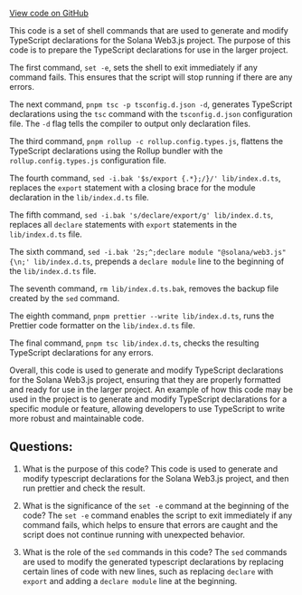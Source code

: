 [View code on GitHub](https://github.com/solana-labs/solana-web3.js/blob/master/packages/library-legacy/scripts/typegen.sh)

This code is a set of shell commands that are used to generate and modify TypeScript declarations for the Solana Web3.js project. The purpose of this code is to prepare the TypeScript declarations for use in the larger project.

The first command, `set -e`, sets the shell to exit immediately if any command fails. This ensures that the script will stop running if there are any errors.

The next command, `pnpm tsc -p tsconfig.d.json -d`, generates TypeScript declarations using the `tsc` command with the `tsconfig.d.json` configuration file. The `-d` flag tells the compiler to output only declaration files.

The third command, `pnpm rollup -c rollup.config.types.js`, flattens the TypeScript declarations using the Rollup bundler with the `rollup.config.types.js` configuration file.

The fourth command, `sed -i.bak '$s/export {.*};/}/' lib/index.d.ts`, replaces the `export` statement with a closing brace for the module declaration in the `lib/index.d.ts` file.

The fifth command, `sed -i.bak 's/declare/export/g' lib/index.d.ts`, replaces all `declare` statements with `export` statements in the `lib/index.d.ts` file.

The sixth command, `sed -i.bak '2s;^;declare module "@solana/web3.js" {\n;' lib/index.d.ts`, prepends a `declare module` line to the beginning of the `lib/index.d.ts` file.

The seventh command, `rm lib/index.d.ts.bak`, removes the backup file created by the `sed` command.

The eighth command, `pnpm prettier --write lib/index.d.ts`, runs the Prettier code formatter on the `lib/index.d.ts` file.

The final command, `pnpm tsc lib/index.d.ts`, checks the resulting TypeScript declarations for any errors.

Overall, this code is used to generate and modify TypeScript declarations for the Solana Web3.js project, ensuring that they are properly formatted and ready for use in the larger project. An example of how this code may be used in the project is to generate and modify TypeScript declarations for a specific module or feature, allowing developers to use TypeScript to write more robust and maintainable code.
## Questions: 
 1. What is the purpose of this code?
   This code is used to generate and modify typescript declarations for the Solana Web3.js project, and then run prettier and check the result.

2. What is the significance of the `set -e` command at the beginning of the code?
   The `set -e` command enables the script to exit immediately if any command fails, which helps to ensure that errors are caught and the script does not continue running with unexpected behavior.

3. What is the role of the `sed` commands in this code?
   The `sed` commands are used to modify the generated typescript declarations by replacing certain lines of code with new lines, such as replacing `declare` with `export` and adding a `declare module` line at the beginning.
